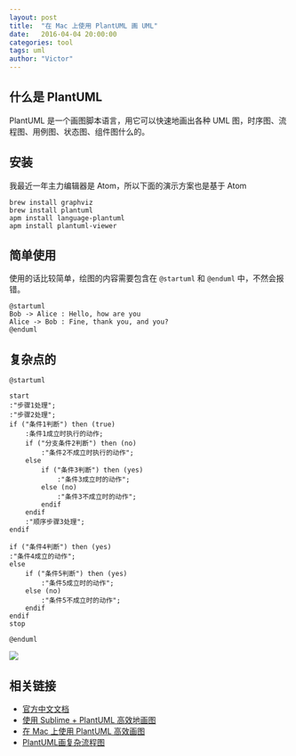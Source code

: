 ```yaml
---
layout: post
title:  "在 Mac 上使用 PlantUML 画 UML"
date:   2016-04-04 20:00:00
categories: tool
tags: uml
author: "Victor"
---
```


## 什么是 PlantUML

PlantUML 是一个画图脚本语言，用它可以快速地画出各种 UML 图，时序图、流程图、用例图、状态图、组件图什么的。

## 安装
我最近一年主力编辑器是 Atom，所以下面的演示方案也是基于 Atom

```
brew install graphviz
brew install plantuml
apm install language-plantuml
apm install plantuml-viewer
```

## 简单使用
使用的话比较简单，绘图的内容需要包含在 `@startuml` 和 `@enduml` 中，不然会报错。

```
@startuml
Bob -> Alice : Hello, how are you
Alice -> Bob : Fine, thank you, and you?
@enduml
```

## 复杂点的

```
@startuml

start
:"步骤1处理";
:"步骤2处理";
if ("条件1判断") then (true)
    :条件1成立时执行的动作;
    if ("分支条件2判断") then (no)
        :"条件2不成立时执行的动作";
    else
        if ("条件3判断") then (yes)
            :"条件3成立时的动作";
        else (no)
            :"条件3不成立时的动作";
        endif
    endif
    :"顺序步骤3处理";
endif

if ("条件4判断") then (yes)
:"条件4成立的动作";
else
    if ("条件5判断") then (yes)
        :"条件5成立时的动作";
    else (no)
        :"条件5不成立时的动作";
    endif
endif
stop

@enduml
```

![](http://blog.yourtion.com/images/2015/12/palntuml-demo1.png)

## 相关链接

* [官方中文文档](http://translate.plantuml.com/zh)
* [使用 Sublime + PlantUML 高效地画图](http://www.jianshu.com/p/e92a52770832)
* [在 Mac 上使用 PlantUML 高效画图](http://blog.yourtion.com/use-plantuml-on-mac.html)
* [PlantUML画复杂流程图](https://blog.csdn.net/zhangjikuan/article/details/53484558)
